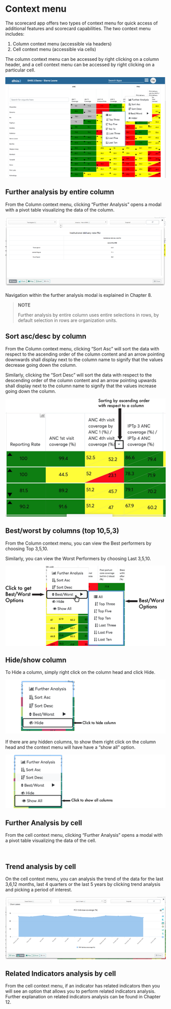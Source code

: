 # Context menu

The scorecard app offers two types of context menu for quick access of
additional features and scorecard capabilities. The two context menu
includes:

1.  Column context menu (accessible via headers)
2.  Cell context menu (accessible via cells)

The column context menu can be accessed by right clicking on a column
header, and a cell context menu can be accessed by right clicking on a
particular cell.

![The column context menu when viewing a scorecard](resources/images/image78.png)

## Further analysis by entire column

From the Column context menu, clicking “Further Analysis” opens a modal
with a pivot table visualizing the data of the column.

![A modal with a pivot table visualizing the data of the column](resources/images/image79.png)

Navigation within the further analysis modal is explained in Chapter 8.

> **NOTE**
>
> Further analysis by entire column uses entire selections in rows, by
default selection in rows are organization units.

## Sort asc/desc by column

From the Column context menu, clicking “Sort Asc” will sort the data
with respect to the ascending order of the column content and an arrow
pointing downwards shall display next to the column name to signify that
the values decrease going down the column.

Similarly, clicking the “Sort Desc” will sort the data with respect to
the descending order of the column content and an arrow pointing upwards
shall display next to the column name to signify that the values
increase going down the column.

![Sorting by ascending order of the second column](resources/images/image82.jpg)

## Best/worst by columns (top 10,5,3)

From the Column context menu, you can view the Best performers by
choosing Top 3,5,10.

Similarly, you can view the Worst Performers by choosing Last 3,5,10.

![A scorecard displaying the top three performing organization units](resources/images/image84.png)

## Hide/show column

To Hide a column, simply right click on the column head and click Hide.

![Hiding a column by using the column context menu](resources/images/image86.png)

If there are any hidden columns, to show them right click on the column
head and the context menu will have have a “show all” option.

![Showing all columns of a scorecard.](resources/images/image87.png)

## Further Analysis by cell

From the cell context menu, clicking “Further Analysis” opens a modal
with a pivot table visualizing the data of the cell.

![The column context menu when viewing a scorecard](resources/images/image73.png)

## Trend analysis by cell

On the cell context menu, you can analysis the trend of the data for the
last 3,6,12 months, last 4 quarters or the last 5 years by clicking
trend analysis and picking a period of interest.

![Trend analysis for PCV 3rd dose coverage(%) for the last 12 months visualized as an area chart](resources/images/image74.png)

## Related Indicators analysis by cell

From the cell context menu, if an indicator has related indicators then
you will see an option that allows you to perform related
indicators analysis. Further explanation on related indicators analysis
can be found in Chapter 12.


